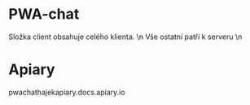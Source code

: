 # PWA-chat

Složka client obsahuje celého klienta.
\n Vše ostatní patří k serveru
\n
# Apiary
pwachathajekapiary.docs.apiary.io


